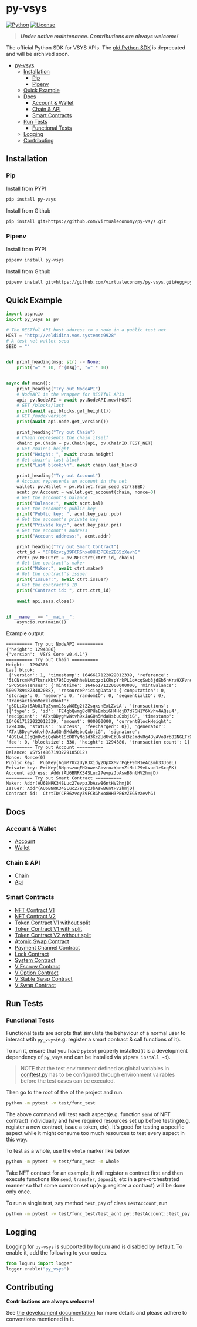 # py-vsys
[![Python](https://img.shields.io/badge/Python-3.7%2B-blue)](https://www.python.org/downloads/) [![License](https://img.shields.io/badge/License-BSD_4--Clause-green.svg)](./LICENSE)

> ***Under active maintenance. Contributions are always welcome!***

The official Python SDK for VSYS APIs. The [old Python SDK](https://github.com/virtualeconomy/pyvsystems) is deprecated and will be archived soon.

- [py-vsys](#py-vsys)
  - [Installation](#installation)
    - [Pip](#pip)
    - [Pipenv](#pipenv)
  - [Quick Example](#quick-example)
  - [Docs](#docs)
    - [Account & Wallet](#account--wallet)
    - [Chain & API](#chain--api)
    - [Smart Contracts](#smart-contracts)
  - [Run Tests](#run-tests)
    - [Functional Tests](#functional-tests)
  - [Logging](#logging)
  - [Contributing](#contributing)


## Installation

### Pip

Install from PYPI
```bash
pip install py-vsys
```

Install from Github
```bash
pip install git+https://github.com/virtualeconomy/py-vsys.git
```

### Pipenv

Install from PYPI

```bash
pipenv install py-vsys
```

Install from Github
```bash
pipenv install git+https://github.com/virtualeconomy/py-vsys.git#egg=py_vsys
```

## Quick Example

```python
import asyncio
import py_vsys as pv

# The RESTful API host address to a node in a public test net
HOST = "http://veldidina.vos.systems:9928"
# A test net wallet seed
SEED = ""


def print_heading(msg: str) -> None:
    print("=" * 10, f"{msg}", "=" * 10)


async def main():
    print_heading("Try out NodeAPI")
    # NodeAPI is the wrapper for RESTful APIs
    api: pv.NodeAPI = await pv.NodeAPI.new(HOST)
    # GET /blocks/last
    print(await api.blocks.get_height())
    # GET /node/version
    print(await api.node.get_version())

    print_heading("Try out Chain")
    # Chain represents the chain itself
    chain: pv.Chain = pv.Chain(api, pv.ChainID.TEST_NET)
    # Get chain's height
    print("Height: ", await chain.height)
    # Get chain's last block
    print("Last blcok:\n", await chain.last_block)

    print_heading("Try out Account")
    # Account represents an account in the net
    wallet: pv.Wallet = pv.Wallet.from_seed_str(SEED)
    acnt: pv.Account = wallet.get_account(chain, nonce=0)
    # Get the account's balance
    print("Balance:", await acnt.bal)
    # Get the account's public key
    print("Public key: ", acnt.key_pair.pub)
    # Get the account's private key
    print("Private key:", acnt.key_pair.pri)
    # Get the account's address
    print("Account address:", acnt.addr)

    print_heading("Try out Smart Contract")
    ctrt_id = "CFB6zvcy39FCRGhxo8HH3PE6zZEG5zXevhG"
    ctrt: pv.NFTCtrt = pv.NFTCtrt(ctrt_id, chain)
    # Get the contract's maker
    print("Maker:", await ctrt.maker)
    # Get the contract's issuer
    print("Issuer:", await ctrt.issuer)
    # Get the contract's ID
    print("Contract id: ", ctrt.ctrt_id)

    await api.sess.close()


if __name__ == "__main__":
    asyncio.run(main())
```

Example output
```
========== Try out NodeAPI ==========
{'height': 1294386}
{'version': 'VSYS Core v0.4.1'}
========== Try out Chain ==========
Height:  1294386
Last blcok:
 {'version': 1, 'timestamp': 1646617122022012339, 'reference': '5iCNrcmHAd7ksnsKbt793DbyeRhheNLuxqzo1CRspYrkPL1oXcqSwb3jdEb5nKra9XFvnqPXHS4R6fsRzEdqDFwx', 'SPOSConsensus': {'mintTime': 1646617122000000000, 'mintBalance': 50097894873482088}, 'resourcePricingData': {'computation': 0, 'storage': 0, 'memory': 0, 'randomIO': 0, 'sequentialIO': 0}, 'TransactionMerkleRoot': 'gSDLiXotSAb8iTqZynm13syWGEg2t22sqxsnExLZwLA', 'transactions': [{'type': 5, 'id': 'FE4gbQwmg8cUPHeEmbiGH4HdjD7d7GN1Y6Xvhv4AQsu4', 'recipient': 'ATxtBDygMvWtvh9xJaGQn5MdaHsbuQxbjiG', 'timestamp': 1646617122022012339, 'amount': 900000000, 'currentBlockHeight': 1294386, 'status': 'Success', 'feeCharged': 0}], 'generator': 'ATxtBDygMvWtvh9xJaGQn5MdaHsbuQxbjiG', 'signature': '4Q9LwLEJgQmUv5iQqWbt1ScDBYyNq1d3KcZUdUvEbUNsH3zJmdvRg4BvAVoBrb82NGLTrX8pPwpWMCseWraGbi5u', 'fee': 0, 'blocksize': 330, 'height': 1294386, 'transaction count': 1}
========== Try out Account ==========
Balance: VSYS(4867193229105012)
Nonce: Nonce(0)
Public key:  PubKey(6gmM7UxzUyRJXidy2DpXXMvrPqEF9hR1eAqsmh33J6eL)
Private key: PriKey(BHpnszuqFHXuwesGbvrozYpevZiMsL29vLvud1zScqEK)
Account address: Addr(AU6BNRK34SLuc27evpzJbAswB6ntHV2hmjD)
========== Try out Smart Contract ==========
Maker: Addr(AU6BNRK34SLuc27evpzJbAswB6ntHV2hmjD)
Issuer: Addr(AU6BNRK34SLuc27evpzJbAswB6ntHV2hmjD)
Contract id:  CtrtID(CFB6zvcy39FCRGhxo8HH3PE6zZEG5zXevhG)
```

## Docs

### Account & Wallet
- [Account](./doc/account.md)
- [Wallet](./doc/wallet.md)

### Chain & API
- [Chain](./doc/chain.md)
- [Api](./doc/api.md)

### Smart Contracts
- [NFT Contract V1](./doc/smart_contract/nft_ctrt.md)
- [NFT Contract V2](./doc/smart_contract/nft_ctrt_v2.md)
- [Token Contract V1 without split](./doc/smart_contract/tok_ctrt_no_split.md)
- [Token Contract V1 with split](./doc/smart_contract/tok_ctrt_split.md)
- [Token Contract V2 without split](./doc/smart_contract/tok_ctrt_no_split_v2.md)
- [Atomic Swap Contract](./doc/smart_contract/atomic_swap_ctrt.md)
- [Payment Channel Contract](./doc/smart_contract/pay_chan_ctrt.md)
- [Lock Contract](./doc/smart_contract/lock_ctrt.md)
- [System Contract](./doc/smart_contract/sys_ctrt.md)
- [V Escrow Contract](./doc/smart_contract/v_escrow_ctrt.md)
- [V Option Contract](./doc/smart_contract/v_option_ctrt.md)
- [V Stable Swap Contract](./doc/smart_contract/v_stable_swap_ctrt.md)
- [V Swap Contract](./doc/smart_contract/v_swap_ctrt.md)

## Run Tests

### Functional Tests
Functional tests are scripts that simulate the behaviour of a normal user to interact wtih `py_vsys`(e.g. register a smart contract & call functions of it).

To run it, ensure that you have `pytest` properly installed(it is a development dependency of `py_vsys` and can be installed via `pipenv install -d`).

> NOTE that the test environment defined as global variables in [conftest.py](./test/func_test/conftest.py) has to be configured through environment vairables before the test cases can be executed.

Then go to the root of the of the project and run.

```bash
python -m pytest -v test/func_test
```

The above command will test each aspect(e.g. function `send` of NFT contract) individually and have required resources set up before testing(e.g. register a new contract, issue a token, etc). It's good for testing a specific aspect while it might consume too much resources to test every aspect in this way.

To test as a whole, use the `whole` marker like below.

```bash
python -m pytest -v test/func_test -m whole
```
Take NFT contract for an example, it will register a contract first and then execute functions like `send`, `transfer`, `deposit`, etc in a pre-orchestrated manner so that some common set up(e.g. register a contract) will be done only once.

To run a single test, say method `test_pay` of class `TestAccount`, run

```bash
python -m pytest -v test/func_test/test_acnt.py::TestAccount::test_pay
```


## Logging
Logging for `py-vsys` is supported by [loguru](https://github.com/Delgan/loguru) and is disabled by default.
To enable it, add the following to your codes.

```python
from loguru import logger
logger.enable("py_vsys")
```


## Contributing

**Contributions are always welcome!**

See [the development documentation](./doc/dev.md) for more details and please adhere to conventions mentioned in it.

